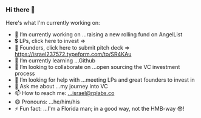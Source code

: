 ### Hi there 👋

Here's what I'm currently working on:

- 🔭 I’m currently working on ...raising a new rolling fund on AngelList
- 💲  LPs, click here to invest =>
- 🚀 Founders, click here to submit pitch deck => https://israel237572.typeform.com/to/SR4KAu
- 🌱 I’m currently learning ...Github
- 👯 I’m looking to collaborate on ...open sourcing the VC investment process
- 🤔 I’m looking for help with ...meeting LPs and great founders to invest in
- 💬 Ask me about ...my journey into VC
- 📫 How to reach me: ...israel@rplabs.co
- 😄 Pronouns: ...he/him/his
- ⚡ Fun fact: ...I'm a Florida man; in a good way, not the HMB-way 😎!
